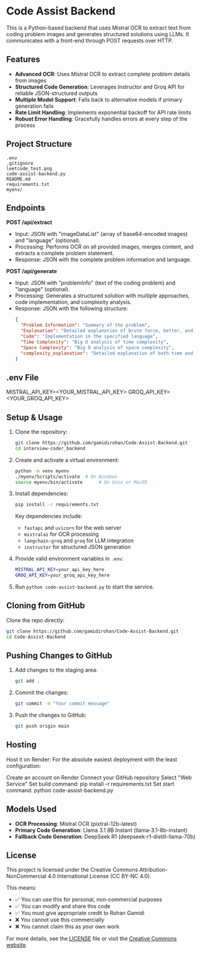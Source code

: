 # Code Assist Backend

This is a Python-based backend that uses Mistral OCR to extract text from coding problem images and generates structured solutions using LLMs. It communicates with a front-end through POST requests over HTTP.

## Features

- **Advanced OCR**: Uses Mistral OCR to extract complete problem details from images
- **Structured Code Generation**: Leverages Instructor and Groq API for reliable JSON-structured outputs
- **Multiple Model Support**: Falls back to alternative models if primary generation fails
- **Rate Limit Handling**: Implements exponential backoff for API rate limits
- **Robust Error Handling**: Gracefully handles errors at every step of the process

## Project Structure

```
.env
.gitignore
leetcode_test.png
code-assist-backend.py
README.md
requirements.txt
myenv/
```

## Endpoints

**POST /api/extract**
- Input: JSON with "imageDataList" (array of base64-encoded images) and "language" (optional).
- Processing: Performs OCR on all provided images, merges content, and extracts a complete problem statement.
- Response: JSON with the complete problem information and language.

**POST /api/generate**
- Input: JSON with "problemInfo" (text of the coding problem) and "language" (optional).
- Processing: Generates a structured solution with multiple approaches, code implementation, and complexity analysis.
- Response: JSON with the following structure:
  ```json
  {
    "Problem Information": "Summary of the problem",
    "Explanation": "Detailed explanation of brute force, better, and optimal approaches",
    "Code": "Implementation in the specified language",
    "Time Complexity": "Big O analysis of time complexity",
    "Space Complexity": "Big O analysis of space complexity",
    "complexity_explanation": "Detailed explanation of both time and space complexity"
  }
  ```

## .env File
MISTRAL_API_KEY=<YOUR_MISTRAL_API_KEY>
GROQ_API_KEY=<YOUR_GROQ_API_KEY>

## Setup & Usage

1. Clone the repository:
    ```sh
    git clone https://github.com/gamidirohan/Code-Assist-Backend.git
    cd interview-coder_backend
    ```

2. Create and activate a virtual environment:
    ```sh
    python -m venv myenv
    ./myenv/Scripts/activate  # On Windows
    source myenv/bin/activate      # On Unix or MacOS
    ```

3. Install dependencies:
    ```sh
    pip install -r requirements.txt
    ```

   Key dependencies include:
   - `fastapi` and `uvicorn` for the web server
   - `mistralai` for OCR processing
   - `langchain-groq` and `groq` for LLM integration
   - `instructor` for structured JSON generation

4. Provide valid environment variables in `.env`:
    ```sh
    MISTRAL_API_KEY=your_api_key_here
    GROQ_API_KEY=your_groq_api_key_here
    ```

5. Run `python code-assist-backend.py` to start the service.

## Cloning from GitHub
Clone the repo directly:
```sh
git clone https://github.com/gamidirohan/Code-Assist-Backend.git
cd Code-Assist-Backend
```

## Pushing Changes to GitHub

1. Add changes to the staging area:
    ```sh
    git add .
    ```

2. Commit the changes:
    ```sh
    git commit -m "Your commit message"
    ```

3. Push the changes to GitHub:
    ```sh
    git push origin main
    ```
## Hosting
Host it on Render:
For the absolute easiest deployment with the least configuration:

Create an account on Render
Connect your GitHub repository
Select "Web Service"
Set build command: pip install -r requirements.txt
Set start command: python code-assist-backend.py

## Models Used

- **OCR Processing**: Mistral OCR (pixtral-12b-latest)
- **Primary Code Generation**: Llama 3.1 8B Instant (llama-3.1-8b-instant)
- **Fallback Code Generation**: DeepSeek R1 (deepseek-r1-distill-llama-70b)

## License

This project is licensed under the Creative Commons Attribution-NonCommercial 4.0 International License (CC BY-NC 4.0).

This means:
- ✅ You can use this for personal, non-commercial purposes
- ✅ You can modify and share this code
- ✅ You must give appropriate credit to Rohan Gamidi
- ❌ You cannot use this commercially
- ❌ You cannot claim this as your own work

For more details, see the [LICENSE](LICENSE) file or visit the [Creative Commons website](https://creativecommons.org/licenses/by-nc/4.0/).
